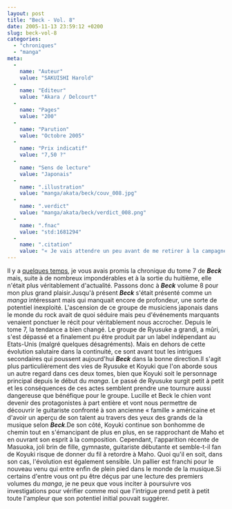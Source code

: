 ```yaml
---
layout: post
title: "Beck - Vol. 8"
date: 2005-11-13 23:59:12 +0200
slug: beck-vol-8
categories:
  - "chroniques"
  - "manga"
meta:
  -
    name: "Auteur"
    value: "SAKUISHI Harold"
  -
    name: "Editeur"
    value: "Akara / Delcourt"
  -
    name: "Pages"
    value: "200"
  -
    name: "Parution"
    value: "Octobre 2005"
  -
    name: "Prix indicatif"
    value: "7,50 ?"
  -
    name: "Sens de lecture"
    value: "Japonais"
  -
    name: ".illustration"
    value: "manga/akata/beck/couv_008.jpg"
  -
    name: ".verdict"
    value: "manga/akata/beck/verdict_008.png"
  -
    name: ".fnac"
    value: "std:1681294"
  -
    name: ".citation"
    value: "« Je vais attendre un peu avant de me retirer à la campagne. »"
---
```


Il y a [quelques temps](vive-la-rentree), je vous avais promis la chronique du tome 7 de **_Beck_** mais, suite à de nombreux impondérables et à la sortie du huitième, elle n'était plus véritablement d'actualité. Passons donc à **_Beck_** volume 8 pour mon plus grand plaisir.Jusqu'à présent **_Beck_** s'était présenté comme un _manga_ intéressant mais qui manquait encore de profondeur, une sorte de potentiel inexploité. L'ascension de ce groupe de musiciens japonais dans le monde du rock avait de quoi séduire mais peu d'événements marquants venaient ponctuer le récit pour véritablement nous accrocher. Depuis le tome 7, la tendance a bien changé. Le groupe de Ryusuke a grandi, a mûri, s'est dépassé et a finalement pu être produit par un label indépendant au Etats-Unis (malgré quelques désagréments). Mais en dehors de cette évolution salutaire dans la continuité, ce sont avant tout les intrigues secondaires qui poussent aujourd'hui **_Beck_** dans la bonne direction.Il s'agit plus particulièrement des vies de Ryusuke et Koyuki que l'on aborde sous un autre regard dans ces deux tomes, bien que Koyuki soit le personnage principal depuis le début du _manga_. Le passé de Ryusuke surgit petit à petit et les conséquences de ces actes semblent prendre une tournure aussi dangereuse que bénéfique pour le groupe. Lucille et Beck le chien vont devenir des protagonistes à part entière et vont nous permettre de découvrir le guitariste confronté à son ancienne « famille » américaine et d'avoir un aperçu de son talent au travers des yeux des grands de la musique selon **_Beck_**.De son côté, Koyuki continue son bonhomme de chemin tout en s'émancipant de plus en plus, en se rapprochant de Maho et en ouvrant son esprit à la composition. Cependant, l'apparition récente de Masuoka, joli brin de fille, gymnaste, guitariste débutante et semble-t-il fan de Koyuki risque de donner du fil à retordre à Maho. Quoi qu'il en soit, dans son cas, l'évolution est également sensible. Un pallier est franchi pour le nouveau venu qui entre enfin de plein pied dans le monde de la musique.Si certains d'entre vous ont pu être déçus par une lecture des premiers volumes du _manga_, je ne peux que vous inciter à poursuivre vos investigations pour vérifier comme moi que l'intrigue prend petit à petit toute l'ampleur que son potentiel initial pouvait suggérer.